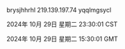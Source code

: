 brysjhhrhl 219.139.197.74 yqqlmgsycl

2024年 10月 29日 星期二 23:30:01 CST

2024年 10月 29日 星期二 15:30:01 GMT
